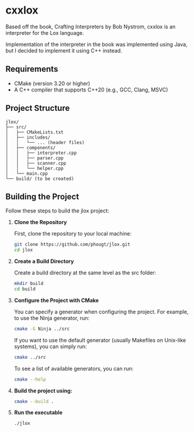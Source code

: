 # cxxlox

Based off the book, Crafting Interpreters by Bob Nystrom, cxxlox is an interpreter for the Lox language.

Implementation of the interpreter in the book was implemented using Java, but I decided to implement it using C++ instead.

## Requirements

- CMake (version 3.20 or higher)
- A C++ compiler that supports C++20 (e.g., GCC, Clang, MSVC)

## Project Structure

```
jlox/
├── src/
│   ├── CMakeLists.txt
│   ├── includes/
│   │   └── ... (header files)
│   ├── components/
│   │   ├── interpreter.cpp
│   │   ├── parser.cpp
│   │   ├── scanner.cpp
│   │   └── helper.cpp
│   └── main.cpp
└── build/ (to be created)
```

## Building the Project

Follow these steps to build the jlox project:

1. **Clone the Repository**

   First, clone the repository to your local machine:

   ```bash
   git clone https://github.com/phougt/jlox.git
   cd jlox
   ```

2. **Create a Build Directory**
   
   Create a build directory at the same level as the src folder:

   ```bash
   mkdir build
   cd build
   ```

2. **Configure the Project with CMake**
   
   You can specify a generator when configuring the project. For example, to use the Ninja generator, run:

   ```bash
   cmake -G Ninja ../src
   ```
   If you want to use the default generator (usually Makefiles on Unix-like systems), you can simply run:

   ```bash
   cmake ../src
   ```

   To see a list of available generators, you can run:
   
   ```bash
   cmake --help
   ```

4. **Build the project using:**
   ```bash
   cmake --build .
   ```
5. **Run the executable**
   ```bash
   ./jlox
   ```
